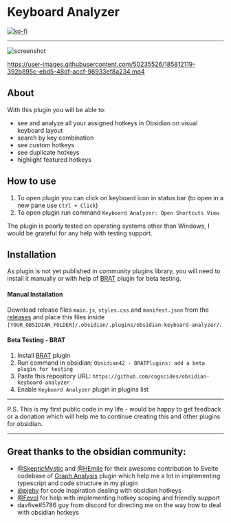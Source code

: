 # Keyboard Analyzer

[![ko-fi](https://ko-fi.com/img/githubbutton_sm.svg)](https://ko-fi.com/S6S5E6K74)

---

![screenshot](https://github.com/cogscides/obsidian-keyboard-analyzer/blob/main/Screens/Image1.png?raw=true)

https://user-images.githubusercontent.com/50235526/185812119-392b895c-ebd5-48df-accf-98933ef8a234.mp4


## About

With this plugin you will be able to:

- see and analyze all your assigned hotkeys in Obsidian on visual keyboard
  layout
- search by key combination
- see custom hotkeys
- see duplicate hotkeys
- highlight featured hotkeys

## How to use

1. To open plugin you can click on keyboard icon in status bar (to open in a new
   pane use `Ctrl + Click`)
2. To open plugin run command `Keyboard Analyzer: Open Shortcuts View`

The plugin is poorly tested on operating systems other than Windows, I would be
grateful for any help with testing support.

## Installation

As plugin is not yet published in community plugins library, you will need to install it manually or with
help of [BRAT](https://github.com/TfTHacker/obsidian42-brat) plugin for beta
testing.

#### Manual Installation

Download release files `main.js`, `styles.css` and `manifest.json` from the
[releases](https://github.com/cogscides/obsidian-keyboard-analyzer/releases) and
place this files inside
`[YOUR_OBSIDIAN_FOLDER]/.obsidian/.plugins/obsidian-keyboard-analyzer/`.

#### Beta Testing - BRAT

1. Install [BRAT](https://github.com/TfTHacker/obsidian42-brat) plugin
2. Run command in obsidian:
   `Obsidian42 - BRATPlugins: add a beta plugin for testing`
3. Paste this repository URL:
   `https://github.com/cogscides/obsidian-keyboard-analyzer`
4. Enable `Keyboard Analyzer` plugin in plugins list

---

P.S. This is my first public code in my life - would be happy to get feedback or
a donation which will help me to continue creating this and other plugins for
obsidian.

---

## Great thanks to the obsidian community:

- [@SkepticMystic](https://github.com/SkepticMystic) and
  [@HEmile](https://github.com/HEmile) for their awesome contribution to Svelte
  codebase of [Graph Analysis](https://github.com/SkepticMystic/graph-analysis)
  plugin which help me a lot in implementing typescript and code structure in my
  plugin
- [@pjeby](https://github.com/pjeby) for code inspiration dealing with obsidian
  hotkeys
- [@Fevol](https://github.com/Fevol) for help with implementing hotkey scoping
  and friendly support
- davfive#5786 guy from discord for directing me on the way how to deal with
  obsidian hotkeys
